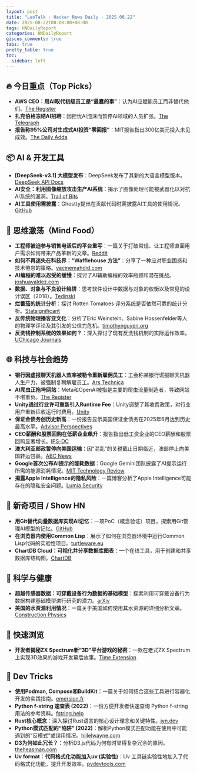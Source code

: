 ```yaml
---
layout: post
title: "LeoTalk · Hacker News Daily · 2025.08.22"
date: 2025-08-22T08:00:00+08:00
tags: HNDailyReport
categories: HNDailyReport
giscus_comments: true
tabs: true
pretty_table: true
toc:
  sidebar: left
---
```


## 🔥 今日重点（Top Picks）

- **AWS CEO：用AI取代初级员工是“最蠢的事”**：认为AI应赋能员工而非替代他们。[The Register](https://www.theregister.com/2025/08/21/aws_ceo_entry_level_jobs_opinion/)
- **扎克伯格冻结AI招聘**：因担忧AI泡沫而暂停AI领域的人员扩张。[The Telegraph](https://www.telegraph.co.uk/business/2025/08/21/zuckerberg-freezes-ai-hiring-amid-bubble-fears/)
- **报告称95%公司对生成式AI投资“零回报”**：MIT报告指出300亿美元投入未见成效。[The Daily Adda](https://thedailyadda.com/95-of-companies-see-zero-return-on-30-billion-generative-ai-spend-mit-report-finds/)

## 📦 AI & 开发工具

- **[DeepSeek-v3.1] 大模型发布**：DeepSeek发布了其新的大语言模型版本。[DeepSeek API Docs](https://api-docs.deepseek.com/news/news250821)
- **AI安全：利用图像缩放攻击生产AI系统**：揭示了图像处理可能被武器化以对抗AI系统的漏洞。[Trail of Bits](https://blog.trailofbits.com/2025/08/21/weaponizing-image-scaling-against-production-ai-systems/)
- **AI工具使用需披露**：Ghostty提出在贡献代码时需披露AI工具的使用情况。[GitHub](https://github.com/ghostty-org/ghostty/pull/8289)

## 🧠 思维激荡（Mind Food）

- **工程师被迫参与销售电话后的平台重写**：一篇关于打破常规、让工程师直面用户需求如何带来产品革新的文章。[Reddit](https://old.reddit.com/r/Entrepreneur/comments/1mw5yfg/forced_every_engineer_to_take_sales_calls_they/)
- **如何不再迷失在科技界：“Wafflehouse 方法”**：分享了一种应对职业困惑和技术倦怠的策略。[yacinemahdid.com](https://www.yacinemahdid.com/p/how-to-stop-feeling-lost-in-tech)
- **AI编程的难以忍受的缓慢**：探讨了AI辅助编程的效率瓶颈和潜在挑战。[joshuavaldez.com](https://joshuavaldez.com/the-unbearable-slowness-of-ai-coding/)
- **数据、对象与不良设计陷阱**：思考软件设计中数据与对象的权衡以及常见的设计误区（2018）。[Tedinski](https://www.tedinski.com/2018/01/23/data-objects-and-being-railroaded-into-misdesign.html)
- **烂番茄的统计分析**：探讨 Rotten Tomatoes 评分系统是否依然可靠的统计分析。[Statsignificant](https://www.statsignificant.com/p/is-rotten-tomatoes-still-reliable)
- **反传统物理播客亚文化**：分析了Eric Weinstein、Sabine Hossenfelder等人的物理学评论及其引发的公信力危机。[timothynguyen.org](https://timothynguyen.org/2025/08/21/physics-grifters-eric-weinstein-sabine-hossenfelder-and-a-crisis-of-credibility/)
- **反洗钱控制系统的效果如何？**：深入探讨了现有反洗钱机制的实际运作效率。[UChicago Journals](https://www.journals.uchicago.edu/doi/10.1086/735665)

## 🌐 科技与社会趋势

- **银行因虚报聊天机器人效率被勒令重新雇佣员工**：工会称某银行谎报聊天机器人生产力，被强制复聘解雇员工。[Ars Technica](https://arstechnica.com/tech-policy/2025/08/bank-forced-to-rehire-workers-after-lying-about-chatbot-productivity-union-says/)
- **AI爬虫正拖垮网站**：Meta和OpenAI被指是主要的爬虫流量制造者，导致网站不堪重负。[The Register](https://www.theregister.com/2025/08/21/ai_crawler_traffic/)
- **Unity通过行业许可重新引入Runtime Fee**：Unity调整了其收费政策，对行业用户重新征收运行时费用。[Unity](https://unity.com/products/unity-industry)
- **保证金债务创历史新高**：一份报告显示美国保证金债务在2025年6月达到历史最高水平。[Advisor Perspectives](https://www.advisorperspectives.com/dshort/updates/2025/07/23/margin-debt-surges-record-high-june-2025)
- **CEO薪酬和股票回购在低薪企业飙升**：报告指出低工资企业的CEO薪酬和股票回购显著增长。[IPS-DC](https://ips-dc.org/report-executive-excess-2025/)
- **澳大利亚邮政暂停向美国运输**：因“混乱”的关税截止日期临近，澳邮停止向美国转运包裹。[ABC News](https://www.abc.net.au/news/2025-08/21/australia-post-suspends-transit-shipping-parcels-us-trump-tariff/105680456)
- **Google首次公布AI提示的能耗数据**：Google Gemini团队披露了AI提示运行所需的能源消耗情况。[MIT Technology Review](https://www.technologyreview.com/2025/08/21/1122288/google-gemini-ai-energy/)
- **揭露Apple Intelligence的隐私风险**：一篇博客分析了Apple Intelligence可能存在的隐私安全问题。[Lumia Security](https://www.lumia.security/blog/applestorm)

## 📱 新奇项目 / Show HN

- **用Git替代向量数据库实现AI记忆**：一项PoC（概念验证）项目，探索用Git管理AI模型的记忆。[GitHub](https://github.com/Growth-Kinetics/DiffMem)
- **在浏览器内使用Common Lisp**：展示了如何在浏览器环境中运行Common Lisp代码的实验性项目。[turtleware.eu](https://turtleware.eu/posts/Using-Common-Lisp-from-inside-the-Browser.html)
- **ChartDB Cloud：可视化并分享数据库图表**：一个在线工具，用于创建和共享数据库结构图。[ChartDB](https://app.chartdb.io/)

## 🔬 科学与健康

- **超越传感器数据：可穿戴设备行为数据的基础模型**：探索利用可穿戴设备行为数据构建基础模型进行研究的潜力。[arXiv](https://arxiv.org/abs/2507.00191)
- **美国的水资源利用情况**：一篇关于美国如何使用其水资源的详细分析文章。[Construction Physics](https://www.construction-physics.com/p/how-does-the-us-use-water)

## 🎯 快速浏览

- **开发者揭秘ZX Spectrum新“3D”平台游戏的秘密**：一款在老式ZX Spectrum上实现3D效果的游戏开发幕后故事。[Time Extension](https://www.timeextension.com/news/2025/08/21/dev-reveals-secrets-behind-stunning-new-3d-platformer-for-the-zx-spectrum)

## 🧰 Dev Tricks

- **使用Podman, Compose和BuildKit**：一篇关于如何结合这些工具进行容器化开发的实践指南。[emersion.fr](https://emersion.fr/blog/2025/using-podman-compose-and-buildkit/)
- **Python f-string 速查表 (2022)**：一份方便开发者快速查询 Python f-string 用法的参考资料。[fstring.help](https://fstring.help/cheat/)
- **Rust核心概念**：深入探讨Rust语言的核心设计理念和关键特性。[jyn.dev](https://jyn.dev/the-core-of-rust/)
- **Python模式匹配的“陷阱” (2022)**：解析Python模式匹配功能在使用中可能遇到的“反模式”或误用情况。[hillelwayne.com](https://www.hillelwayne.com/post/python-abc/)
- **D3为何如此冗长？**：分析D3.js代码为何有时显得复杂冗余的原因。[theheasman.com](https://theheasman.com/short_stories/why-is-d3-code-so-long-and-complicated-or-why-is-it-so-verbose/)
- **Uv format：代码格式化功能加入uv (实验性)**：Uv 工具链实验性地加入了代码格式化功能，提升开发效率。[pydevtools.com](https://pydevtools.com/blog/uv-format-code-formatting-comes-to-uv-experimentally/)
